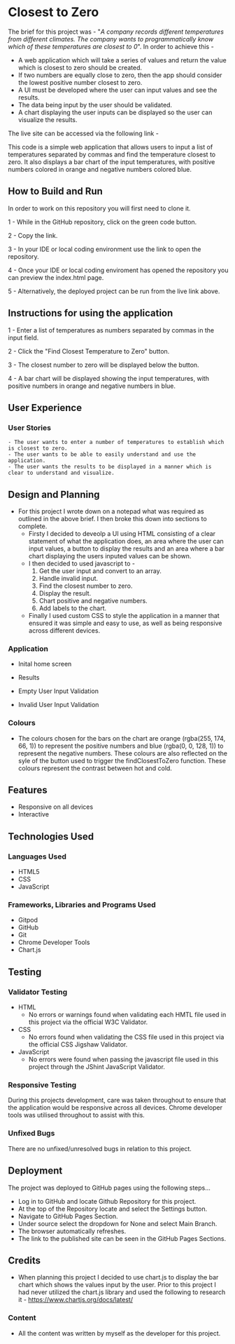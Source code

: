 # Closest to Zero

The brief for this project was - "<i>A company records different temperatures from different climates. The company wants to programmatically know which of these temperatures are closest to 0</i>". In order to achieve this -
- A web application which will take a series of values and return the value which is closest to zero should be created.
- If two numbers are equally close to zero, then the app should consider the lowest positive number closest to zero. 
- A UI must be developed where the user can input values and see the results. 
- The data being input by the user should be validated.
- A chart displaying the user inputs can be displayed so the user can visualize the results.

The live site can be accessed via the following link - 

This code is a simple web application that allows users to input a list of temperatures separated by commas and find the temperature closest to zero. It also displays a bar chart of the input temperatures, with positive numbers colored in orange and negative numbers colored blue.

## How to Build and Run

In order to work on this repository you will first need to clone it.

1 - While in the GitHub repository, click on the green code button.

2 - Copy the link.

3 - In your IDE or local coding environment use the link to open the repository. 

4 - Once your IDE or local coding enviroment has opened the repository you can preview the index.html page.

5 - Alternatively, the deployed project can be run from the live link above.

## Instructions for using the application

1 - Enter a list of temperatures as numbers separated by commas in the input field.

2 - Click the "Find Closest Temperature to Zero" button.

3 - The closest number to zero will be displayed below the button.

4 - A bar chart will be displayed showing the input temperatures, with positive numbers in orange and negative numbers in blue.

## User Experience

### User Stories

    - The user wants to enter a number of temperatures to establish which is closest to zero.
    - The user wants to be able to easily understand and use the application.
    - The user wants the results to be displayed in a manner which is clear to understand and visualize.
      
## Design and Planning

- For this project I wrote down on a notepad what was required as outlined in the above brief. I then broke this down into sections to complete. 
    - Firsty I decided to deveolp a UI using HTML consisting of a clear statement of what the application does, an area where the user can input values, a button to display the results and an area where a bar chart displaying the users inputed values can be shown.
    - I then decided to used javascript to - 
        1. Get the user input and convert to an array.
        2. Handle invalid input.
        3. Find the closest number to zero.
        4. Display the result.
        5. Chart positive and negative numbers.
        6. Add labels to the chart.
    - Finally I used custom CSS to style the application in a manner that ensured it was simple and easy to use, as well as being responsive across different devices.

### Application

- Inital home screen


- Results 


- Empty User Input Validation 


- Invalid User Input Validation



### Colours

- The colours chosen for the bars on the chart are orange (rgba(255, 174, 66, 1)) to represent the positive numbers and blue (rgba(0, 0, 128, 1)) to represent the negative numbers. These colours are also reflected on the syle of the button used to trigger the findClosestToZero function. These colours represent the contrast between hot and cold.

## Features

- Responsive on all devices
- Interactive

## Technologies Used

### Languages Used
- HTML5
- CSS
- JavaScript

### Frameworks, Libraries and Programs Used
- Gitpod
- GitHub
- Git
- Chrome Developer Tools
- Chart.js

## Testing 

### Validator Testing

- HTML
    - No errors or warnings found when validating each HMTL file used in this project via the official W3C Validator.
- CSS
    - No errors found when validating the CSS file used in this project via the official CSS Jigshaw Validator.
- JavaScript
    - No errors were found when passing the javascript file used in this project through the JShint JavaScript Validator.
 
### Responsive Testing

During this projects development, care was taken throughout to ensure that the application would be responsive across all devices. Chrome developer tools was utilised throughout to assist with this.

### Unfixed Bugs

There are no unfixed/unresolved bugs in relation to this project.

## Deployment

The project was deployed to GitHub pages using the following steps...
- Log in to GitHub and locate Github Repository for this project.
- At the top of the Repository locate and select the Settings button.
- Navigate to GitHub Pages Section.
- Under source select the dropdown for None and select Main Branch.
- The browser automatically refreshes.
- The link to the published site can be seen in the GitHub Pages Sections.

## Credits 

- When planning this project I decided to use chart.js to display the bar chart which shows the values input by the user. Prior to this project I had never utilized the chart.js library and used the following to research it - https://www.chartjs.org/docs/latest/

### Content 

- All the content was written by myself as the developer for this project.
